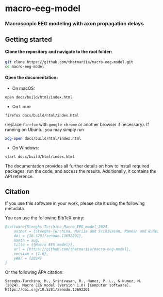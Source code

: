 # macro-eeg-model
### Macroscopic EEG modeling with axon propagation delays

## Getting started

#### Clone the repository and navigate to the root folder:
```sh
git clone https://github.com/thatmariia/macro-eeg-model.git
cd macro-eeg-model
```

#### Open the documentation:

* On macOS:
```sh
open docs/build/html/index.html
```

* On Linux:
```sh
firefox docs/build/html/index.html
```
(replace `firefox` with `google-chrome` or another browser if necessary).
If running on Ubuntu, you may simply run 
```sh
xdg-open docs/build/html/index.html
```

* On Windows:
```sh
start docs/build/html/index.html
```

The documentation provides all further details on how to
install required packages, run the code, and access the results.
Additionally, it contains the API reference.

## Citation

If you use this software in your work, please cite it using the following metadata.

You can use the following BibTeX entry:

```bibtex
@software{Steeghs-Turchina_Macro_EEG_model_2024,
    author = {Steeghs-Turchina, Mariia and Srinivasan, Ramesh and Nunez, Paul L. and Nunez, Michael},
    doi = {10.5281/zenodo.13692201},
    month = aug,
    title = {{Macro EEG model}},
    url = {https://github.com/thatmariia/macro-eeg-model},
    version = {1.0},
    year = {2024}
}
```

Or the following APA citation:

```
Steeghs-Turchina, M., Srinivasan, R., Nunez, P. L., & Nunez, M. (2024). Macro EEG model (Version 1.0) [Computer software]. https://doi.org/10.5281/zenodo.13692201
```

